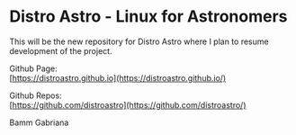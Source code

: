 # Distro Astro - Linux for Astronomers

This will be the new repository for Distro Astro where I plan to resume development of the project.

Github Page:  
[https://distroastro.github.io](https://distroastro.github.io/)

Github Repos:  
[https://github.com/distroastro](https://github.com/distroastro/)

Bamm Gabriana
